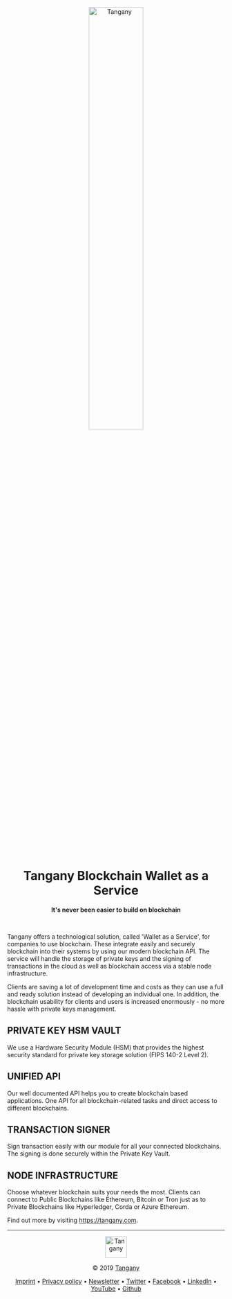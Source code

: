 <div align="center">  
  <a href="https://tangany.com">  
    <img src="https://raw.githubusercontent.com/Tangany/cloud-wallet/master/docs/tangany.gif"  alt="Tangany" width="50%" />  
  </a>  
  <h1>Tangany Blockchain Wallet as a Service</h1>      
  <p>  
    <strong>It's never been easier to build on blockchain</strong>  
  </p>      
  <br/>  
</div>  

Tangany offers a technological solution, called 'Wallet as a Service', for companies to use blockchain. These integrate easily and securely blockchain into their systems by using our modern blockchain API. The service will handle the storage of private keys and the signing of transactions in the cloud as well as blockchain access via a stable node infrastructure.

Clients are saving a lot of development time and costs as they can use a full and ready solution instead of developing an individual one. In addition, the blockchain usability for clients and users is increased enormously - no more hassle with private keys management.

## PRIVATE KEY HSM VAULT
We use a Hardware Security Module (HSM) that provides the highest security standard for private key storage solution (FIPS 140-2 Level 2).

## UNIFIED API
Our well documented API helps you to create blockchain based applications. One API for all blockchain-related tasks and direct access to different blockchains.

## TRANSACTION SIGNER
Sign transaction easily with our module for all your connected blockchains. The signing is done securely within the Private Key Vault.

## NODE INFRASTRUCTURE
Choose whatever blockchain suits your needs the most. Clients can connect to Public Blockchains like Ethereum, Bitcoin or Tron just as to Private Blockchains like Hyperledger, Corda or Azure Ethereum.

Find out more by visiting https://tangany.com.

***
<div align="center">
<p>   
<img src="https://raw.githubusercontent.com/Tangany/cloud-wallet/master/docs/logo.svg?sanitize=true"  alt="Tangany" height="50" align="middle" />  
</p>
<p>
© 2019 <a href="https://tangany.com">Tangany</a>
</p>
<p>
 <a href="https://tangany.com/imprint/">Imprint</a>
• <a href="https://tangany.com/imprint/">Privacy policy</a>
• <a href="https://tangany.com#newsletter">Newsletter</a>
• <a href="https://twitter.com/tangany_wallet">Twitter</a>
• <a href="https://www.facebook.com/tanganywallet">Facebook</a>
• <a href="https://www.linkedin.com/company/tangany/">LinkedIn</a>
• <a href="https://www.youtube.com/channel/UCmDr1clodG1ov-iX_GMkwMA">YouTube</a>
• <a href="https://github.com/Tangany/">Github</a>
</p>
</div>

